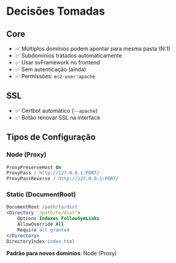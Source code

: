 # Decisões Tomadas

## Core
- ✅ Múltiplos domínios podem apontar para mesma pasta (N:1)
- ✅ Subdomínios tratados automaticamente
- ✅ Usar svFramework no frontend
- ✅ Sem autenticação (ainda)
- ✅ Permissões: `ec2-user:apache`

## SSL
- ✅ Certbot automático (`--apache`)
- ✅ Botão renovar SSL na interface

## Tipos de Configuração

### Node (Proxy)
```apache
ProxyPreserveHost On
ProxyPass / http://127.0.0.1:PORT/
ProxyPassReverse / http://127.0.0.1:PORT/
```

### Static (DocumentRoot)
```apache
DocumentRoot /path/to/dist
<Directory "/path/to/dist">
    Options Indexes FollowSymLinks
    AllowOverride All
    Require all granted
</Directory>
DirectoryIndex index.html
```

**Padrão para novos domínios**: Node (Proxy)
